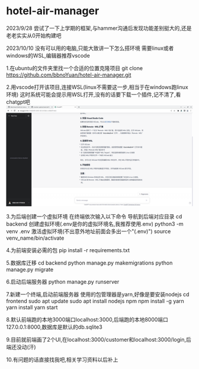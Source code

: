 # hotel-air-manager
2023/9/28
尝试了一下上学期的框架,与hammer沟通后发现功能差别挺大的,还是老老实实从0开始构建吧

2023/10/10
没有可以用的电脑,只能大致讲一下怎么搭环境
需要linux或者windows的WSL,编辑器推荐vscode

1.在ubuntu的文件夹里找一个合适的位置克隆项目
git clone https://github.com/bbnoYuan/hotel-air-manager.git

2.用vscode打开该项目,连接WSL(linux不需要这一步,相当于在windows跑linux环境)
这时系统可能会提示用WSL打开,没有的话要下载一个插件,记不清了,看chatgpt吧
![Alt text](Screenshot_20231010_145305-1.png)

3.为后端创建一个虚拟环境
在终端依次输入以下命令
导航到后端对应目录
cd backend
创建虚拟环境(.env是你的虚拟环境名,我推荐使用.env)
python3 -m venv .env
激活虚拟环境(不出意外地址前面会多出一个"(.env)")
source venv_name/bin/activate

4.为前端安装必需的包
pip install -r requirements.txt

5.数据库迁移
cd backend
python manage.py makemigrations
python manage.py migrate

6.启动后端服务器
python manage.py runserver

7.新建一个终端,启动前端服务器
使用的包管理器是yarn,好像是要安装nodejs
cd frontend
sudo apt update
sudo apt install nodejs npm
npm install -g yarn
yarn install
yarn start

8.默认前端跑的本地3000端口localhost:3000,后端跑的本地8000端口127.0.0.1:8000,数据库是默认的db.sqlite3

9.目前就前端画了2个UI,在localhost:3000/customer和localhost:3000/login,后端还没动(汗)

10.有问题的话直接找我吧,相关学习资料以后补上